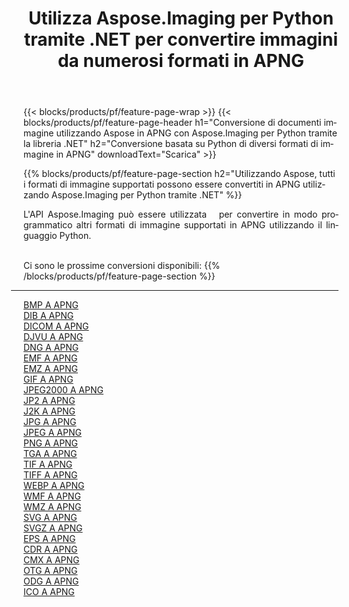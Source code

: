 ﻿---
title: Utilizza Aspose.Imaging per Python tramite .NET per convertire immagini da numerosi formati in APNG 
weight: 3920
url: /it/python-net/conversion/to/apng 
lang: it
langdirlevel: 2
locales: zh-hans,ja,it,ru,de,es,fr,nl,id,lt,pl,pt,vi,tr,ko,zh-hant,ar,hi,th,sv,cs,uk,he
description: Puoi utilizzare Aspose.Imaging per Python tramite la libreria .NET per convertire da una varietà di formati in APNG
---

{{< blocks/products/pf/feature-page-wrap >}}
{{< blocks/products/pf/feature-page-header h1="Conversione di documenti immagine utilizzando Aspose in APNG con Aspose.Imaging per Python tramite la libreria .NET" h2="Conversione basata su Python di diversi formati di immagine in APNG" downloadText="Scarica" >}}


{{% blocks/products/pf/feature-page-section  h2="Utilizzando Aspose, tutti i formati di immagine supportati possono essere convertiti in APNG utilizzando Aspose.Imaging per Python tramite .NET" %}}
<p align=justify>L'API Aspose.Imaging può essere utilizzata   per convertire in modo programmatico altri formati di immagine supportati in APNG utilizzando il linguaggio Python.</p>
<br/>
Ci sono le prossime conversioni disponibili:
{{% /blocks/products/pf/feature-page-section %}}
<div class="container-fluid productfamilypage bg-gray">
    <div class="convertypes bg-gray agp-content section">
        <div class="container">
		<hr style="margin-left:-20px;"/>
		<div class="row other-converters">
		    <div class='col-md-2 other-converter remove-lp remove-rp'><a href="/imaging/it/python-net/conversion/bmp-to-apng" >BMP A APNG</a></div>
<div class='col-md-2 other-converter remove-lp remove-rp'><a href="/imaging/it/python-net/conversion/dib-to-apng" >DIB A APNG</a></div>
<div class='col-md-2 other-converter remove-lp remove-rp'><a href="/imaging/it/python-net/conversion/dicom-to-apng" >DICOM A APNG</a></div>
<div class='col-md-2 other-converter remove-lp remove-rp'><a href="/imaging/it/python-net/conversion/djvu-to-apng" >DJVU A APNG</a></div>
<div class='col-md-2 other-converter remove-lp remove-rp'><a href="/imaging/it/python-net/conversion/dng-to-apng" >DNG A APNG</a></div>
<div class='col-md-2 other-converter remove-lp remove-rp'><a href="/imaging/it/python-net/conversion/emf-to-apng" >EMF A APNG</a></div>
<div class='col-md-2 other-converter remove-lp remove-rp'><a href="/imaging/it/python-net/conversion/emz-to-apng" >EMZ A APNG</a></div>
<div class='col-md-2 other-converter remove-lp remove-rp'><a href="/imaging/it/python-net/conversion/gif-to-apng" >GIF A APNG</a></div>
<div class='col-md-2 other-converter remove-lp remove-rp'><a href="/imaging/it/python-net/conversion/jpeg2000-to-apng" >JPEG2000 A APNG</a></div>
<div class='col-md-2 other-converter remove-lp remove-rp'><a href="/imaging/it/python-net/conversion/jp2-to-apng" >JP2 A APNG</a></div>
<div class='col-md-2 other-converter remove-lp remove-rp'><a href="/imaging/it/python-net/conversion/j2k-to-apng" >J2K A APNG</a></div>
<div class='col-md-2 other-converter remove-lp remove-rp'><a href="/imaging/it/python-net/conversion/jpg-to-apng" >JPG A APNG</a></div>
<div class='col-md-2 other-converter remove-lp remove-rp'><a href="/imaging/it/python-net/conversion/jpeg-to-apng" >JPEG A APNG</a></div>
<div class='col-md-2 other-converter remove-lp remove-rp'><a href="/imaging/it/python-net/conversion/png-to-apng" >PNG A APNG</a></div>
<div class='col-md-2 other-converter remove-lp remove-rp'><a href="/imaging/it/python-net/conversion/tga-to-apng" >TGA A APNG</a></div>
<div class='col-md-2 other-converter remove-lp remove-rp'><a href="/imaging/it/python-net/conversion/tif-to-apng" >TIF A APNG</a></div>
<div class='col-md-2 other-converter remove-lp remove-rp'><a href="/imaging/it/python-net/conversion/tiff-to-apng" >TIFF A APNG</a></div>
<div class='col-md-2 other-converter remove-lp remove-rp'><a href="/imaging/it/python-net/conversion/webp-to-apng" >WEBP A APNG</a></div>
<div class='col-md-2 other-converter remove-lp remove-rp'><a href="/imaging/it/python-net/conversion/wmf-to-apng" >WMF A APNG</a></div>
<div class='col-md-2 other-converter remove-lp remove-rp'><a href="/imaging/it/python-net/conversion/wmz-to-apng" >WMZ A APNG</a></div>
<div class='col-md-2 other-converter remove-lp remove-rp'><a href="/imaging/it/python-net/conversion/svg-to-apng" >SVG A APNG</a></div>
<div class='col-md-2 other-converter remove-lp remove-rp'><a href="/imaging/it/python-net/conversion/svgz-to-apng" >SVGZ A APNG</a></div>
<div class='col-md-2 other-converter remove-lp remove-rp'><a href="/imaging/it/python-net/conversion/eps-to-apng" >EPS A APNG</a></div>
<div class='col-md-2 other-converter remove-lp remove-rp'><a href="/imaging/it/python-net/conversion/cdr-to-apng" >CDR A APNG</a></div>
<div class='col-md-2 other-converter remove-lp remove-rp'><a href="/imaging/it/python-net/conversion/cmx-to-apng" >CMX A APNG</a></div>
<div class='col-md-2 other-converter remove-lp remove-rp'><a href="/imaging/it/python-net/conversion/otg-to-apng" >OTG A APNG</a></div>
<div class='col-md-2 other-converter remove-lp remove-rp'><a href="/imaging/it/python-net/conversion/odg-to-apng" >ODG A APNG</a></div>
<div class='col-md-2 other-converter remove-lp remove-rp'><a href="/imaging/it/python-net/conversion/ico-to-apng" >ICO A APNG</a></div>
                </div>
        </div>
    </div>
</div>
<br/>

